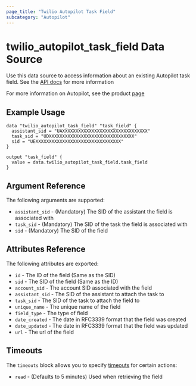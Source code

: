 ```yaml
---
page_title: "Twilio Autopilot Task Field"
subcategory: "Autopilot"
---
```


# twilio_autopilot_task_field Data Source

Use this data source to access information about an existing Autopilot task field. See the [API docs](https://www.twilio.com/docs/autopilot/api/task-field) for more information

For more information on Autopilot, see the product [page](https://www.twilio.com/autopilot)

## Example Usage

```hcl
data "twilio_autopilot_task_field" "task_field" {
  assistant_sid = "UAXXXXXXXXXXXXXXXXXXXXXXXXXXXXXXXX"
  task_sid = "UDXXXXXXXXXXXXXXXXXXXXXXXXXXXXXXXX"
  sid = "UEXXXXXXXXXXXXXXXXXXXXXXXXXXXXXXXX"
}

output "task_field" {
  value = data.twilio_autopilot_task_field.task_field
}
```

## Argument Reference

The following arguments are supported:

- `assistant_sid` - (Mandatory) The SID of the assistant the field is associated with
- `task_sid` - (Mandatory) The SID of the task the field is associated with
- `sid` - (Mandatory) The SID of the field

## Attributes Reference

The following attributes are exported:

- `id` - The ID of the field (Same as the SID)
- `sid` - The SID of the field (Same as the ID)
- `account_sid` - The account SID associated with the field
- `assistant_sid` - The SID of the assistant to attach the task to
- `task_sid` - The SID of the task to attach the field to
- `unique_name` - The unique name of the field
- `field_type` - The type of field
- `date_created` - The date in RFC3339 format that the field was created
- `date_updated` - The date in RFC3339 format that the field was updated
- `url` - The url of the field

## Timeouts

The `timeouts` block allows you to specify [timeouts](https://www.terraform.io/docs/configuration/resources.html#timeouts) for certain actions:

- `read` - (Defaults to 5 minutes) Used when retrieving the field
